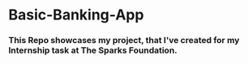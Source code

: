 # Basic-Banking-App

### This Repo showcases my project, that I've created for my Internship task at The Sparks Foundation.
